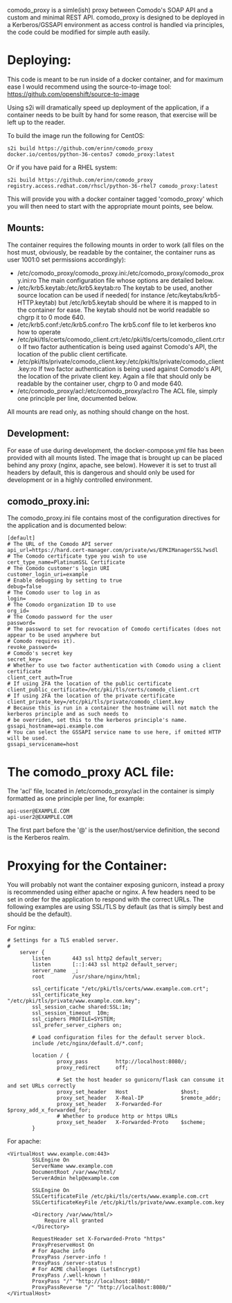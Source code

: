 comodo_proxy is a simle(ish) proxy between Comodo's SOAP API and a custom and minimal REST API. comodo_proxy
is designed to be deployed in a Kerberos/GSSAPI environment as access control is handled via principles, the code
could be modified for simple auth easily. 

# Deploying:
This code is meant to be run inside of a docker container, and for maximum ease I would recommend using the 
source-to-image tool: https://github.com/openshift/source-to-image

Using s2i will dramatically speed up deployment of the application, if a container needs to be built by hand 
for some reason, that exercise will be left up to the reader.

To build the image run the following for CentOS:

    s2i build https://github.com/erinn/comodo_proxy docker.io/centos/python-36-centos7 comodo_proxy:latest

Or if you have paid for a RHEL system:

    s2i build https://github.com/erinn/comodo_proxy registry.access.redhat.com/rhscl/python-36-rhel7 comodo_proxy:latest

This will provide you with a docker container tagged 'comodo_proxy' which you will then need to start with the
appropriate mount points, see below.

## Mounts:
The container requires the following mounts in order to work (all files on the host must, obviously, 
be readable by the container, the container runs as user 1001:0 set permissions accordingly):
- /etc/comodo_proxy/comodo_proxy.ini:/etc/comodo_proxy/comodo_proxy.ini:ro
The main configuration file whose options are detailed below.
- /etc/krb5.keytab:/etc/krb5.keytab:ro
The keytab to be used, another source location can be used if needed( for instance /etc/keytabs/krb5-HTTP.keytab) but 
/etc/krb5.keytab should be where it is mapped to in the container for ease. The keytab should not be world readable
so chgrp it to 0 mode 640.
- /etc/krb5.conf:/etc/krb5.conf:ro
The krb5.conf file to let kerberos kno how to operate
- /etc/pki/tls/certs/comodo_client.crt:/etc/pki/tls/certs/comodo_client.crt:ro
If two factor authentication is being used against Comodo's API, the location of the public client certificate.
- /etc/pki/tls/private/comodo_client.key:/etc/pki/tls/private/comodo_client.key:ro
If two factor authentication is being used against Comodo's API, the location of the private client key. Again a file
that should only be readable by the container user, chgrp to 0 and mode 640.
- /etc/comodo_proxy/acl:/etc/comodo_proxy/acl:ro
The ACL file, simply one principle per line, documented below.

All mounts are read only, as nothing should change on the host.

## Development:
For ease of use during development, the docker-compose.yml file has been provided with all mounts listed. The image
that is brought up can be placed behind any proxy (nginx, apache, see below). However it is set to trust all headers
by default, this is dangerous and should only be used for development or in a highly controlled environment.

## comodo_proxy.ini:
The comodo_proxy.ini file contains most of the configuration directives for the application and is documented below:

    [default]
    # The URL of the Comodo API server
    api_url=https://hard.cert-manager.com/private/ws/EPKIManagerSSL?wsdl
    # The Comodo certificate type you wish to use
    cert_type_name=PlatinumSSL Certificate
    # The Comodo customer's login URI
    customer_login_uri=example
    # Enable debugging by setting to true
    debug=false
    # The Comodo user to log in as
    login=
    # The Comodo organization ID to use
    org_id=
    # The Comodo password for the user
    password=
    # The password to set for revocation of Comodo certificates (does not appear to be used anywhere but 
    # Comodo requires it).
    revoke_password=
    # Comodo's secret key
    secret_key=
    # Whether to use two factor authentication with Comodo using a client certificate
    client_cert_auth=True
    # If using 2FA the location of the public certificate
    client_public_certificate=/etc/pki/tls/certs/comodo_client.crt
    # If using 2FA the location of the private certificate
    client_private_key=/etc/pki/tls/private/comodo_client.key
    # Because this is run in a container the hostname will not match the kerberos principle and as such needs to 
    # be overriden, set this to the kerberos principle's name.
    gssapi_hostname=api.example.com
    # You can select the GSSAPI service name to use here, if omitted HTTP will be used.
    gssapi_servicename=host

# The comodo_proxy ACL file:
The 'acl' file, located in /etc/comodo_proxy/acl in the container is simply formatted as one principle per line, for
example:

    api-user@EXAMPLE.COM
    api-user2@EXAMPLE.COM

The first part before the '@' is the user/host/service definition, the second is the Kerberos realm.

# Proxying for the Container:
You will probably not want the container exposing gunicorn, instead a proxy is recommended using either apache or nginx.
A few headers need to be set in order for the application to respond with the correct URLs. The following examples are
using SSL/TLS by default (as that is simply best and should be the default).

For nginx:

    # Settings for a TLS enabled server.
    #
        server {
            listen       443 ssl http2 default_server;
            listen       [::]:443 ssl http2 default_server;
            server_name  _;
            root         /usr/share/nginx/html;
    
            ssl_certificate "/etc/pki/tls/certs/www.example.com.crt";
            ssl_certificate_key "/etc/pki/tls/private/www.example.com.key";
            ssl_session_cache shared:SSL:1m;
            ssl_session_timeout  10m;
            ssl_ciphers PROFILE=SYSTEM;
            ssl_prefer_server_ciphers on;
    
            # Load configuration files for the default server block.
            include /etc/nginx/default.d/*.conf;
    
            location / {
                    proxy_pass         http://localhost:8080/;
                    proxy_redirect     off;
    
                    # Set the host header so gunicorn/flask can consume it and set URLs correctly
                    proxy_set_header   Host                 $host;
                    proxy_set_header   X-Real-IP            $remote_addr;
                    proxy_set_header   X-Forwarded-For      $proxy_add_x_forwarded_for;
                    # Whether to produce http or https URLs
                    proxy_set_header   X-Forwarded-Proto    $scheme;
            }
            
For apache:

    <VirtualHost www.example.com:443>
            SSLEngine On
            ServerName www.example.com
            DocumentRoot /var/www/html/
            ServerAdmin help@example.com
    
            SSLEngine On
            SSLCertificateFile /etc/pki/tls/certs/www.example.com.crt
            SSLCertificateKeyFile /etc/pki/tls/private/www.example.com.key
    
            <Directory /var/www/html/>
                Require all granted
            </Directory>
    
            RequestHeader set X-Forwarded-Proto "https"
            ProxyPreserveHost On
            # For Apache info
            ProxyPass /server-info !
            ProxyPass /server-status !
            # For ACME challenges (LetsEncrypt)
            ProxyPass /.well-known !
            ProxyPass "/" "http://localhost:8080/"
            ProxyPassReverse "/" "http://localhost:8080/"
    </VirtualHost>